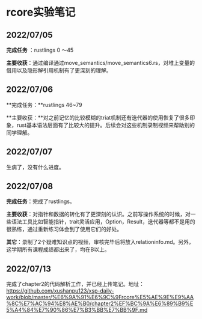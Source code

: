 #                        rcore实验笔记

## 2022/07/05

**完成任务** ：rustlings 0 ～45

**主要收获**：通过编译通过move_semantics/move_semantics6.rs，对堆上变量的借用以及隐形解引用机制有了更深刻的理解。



## 2022/07/06

**完成任务：**rustlings 46~79

**主要收获：**对之前记忆的比较模糊的triat机制还有迭代器的使用恢复了很多印象，rust基本语法层面有了比较大的提升。后续会对这些机制录制视频来帮助别的同学理解。



## 2022/07/07

生病了，没有什么进度。



## 2022/07/08

**完成任务**：完成了rustlings。

**主要收获**：对指针和数据的转化有了更深刻的认识。之前写操作系统的时候，对一些语法工具比如智能指针，trait灵活应用，Option，Result，迭代器等都不是用的很熟练，通过重新练习体会到了使用它们的好处。

**其它**：录制了2个疑难知识点的视频，审核完毕后将放入relationinfo.md。另外，这学期所有课程成绩都出来了，均在B以上。

## 2022/07/13

完成了chapter2的代码解析工作，并已经上传笔记。地址：https://github.com/xushanpu123/xsp-daily-work/blob/master/%E6%9A%91%E6%9C%9Frcore%E5%AE%9E%E9%AA%8C%E7%AC%94%E8%AE%B0/chapter2%EF%BC%9A%E6%89%B9%E5%A4%84%E7%90%86%E7%B3%BB%E7%BB%9F.md
